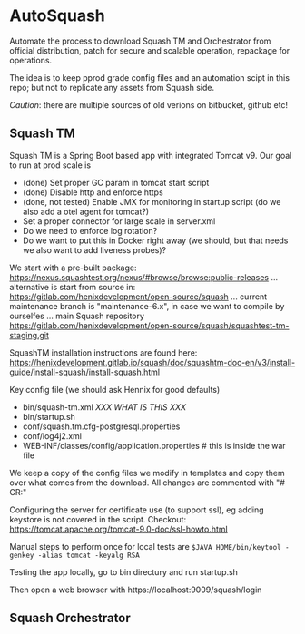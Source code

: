 # AutoSquash

Automate the process to download Squash TM and Orchestrator from official distribution, patch for secure and scalable operation, repackage for operations.

The idea is to keep pprod grade config files and an automation scipt in this repo; but not to replicate any assets from Squash side. 

_Caution_: there are multiple sources of old verions on bitbucket, github etc!


## Squash TM

Squash TM is a Spring Boot based app with integrated Tomcat v9. Our goal to run at prod scale is
- (done) Set proper GC param in tomcat start script 
- (done) Disable http and enforce https
- (done, not tested) Enable JMX for monitoring in startup script (do we also add a otel agent for tomcat?)
- Set a proper connector for large scale in server.xml
- Do we need to enforce log rotation?
- Do we want to put this in Docker right away (we should, but that needs we also want to add liveness probes)?

We start with a pre-built package: https://nexus.squashtest.org/nexus/#browse/browse:public-releases
... alternative is start from source in: https://gitlab.com/henixdevelopment/open-source/squash
... current maintenance branch is "maintenance-6.x", in case we want to compile by ourselfes
... main Squash repository https://gitlab.com/henixdevelopment/open-source/squash/squashtest-tm-staging.git

SquashTM installation instructions are found here: 
https://henixdevelopment.gitlab.io/squash/doc/squashtm-doc-en/v3/install-guide/install-squash/install-squash.html


Key config file (we should ask Hennix for good defaults)
- bin/squash-tm.xml      _XXX WHAT IS THIS XXX_
- bin/startup.sh 
- conf/squash.tm.cfg-postgresql.properties 
- conf/log4j2.xml 
- WEB-INF/classes/config/application.properties     # this is inside the war file

We keep a copy of the config files we modify in templates and copy them over what comes from the download.
All changes are commented with "# CR:"

Configuring the server for certificate use (to support ssl), eg adding keystore is not covered in the script. 
Checkout: https://tomcat.apache.org/tomcat-9.0-doc/ssl-howto.html 

Manual steps to perform once for local tests are 
`
 $JAVA_HOME/bin/keytool -genkey -alias tomcat -keyalg RSA
`

Testing the app locally, go to bin directury and run startup.sh

Then open a web browser with
https://localhost:9009/squash/login


## Squash Orchestrator


